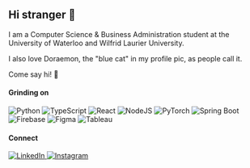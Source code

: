 ## Hi stranger 👋

I am a Computer Science & Business Administration student at the University of Waterloo and Wilfrid Laurier University.

I also love Doraemon, the "blue cat" in my profile pic, as people call it.

Come say hi! 👀 

#### Grinding on 

  ![Python](https://img.shields.io/badge/Python%20-%2314354C.svg?style=for-the-badge&logo=python&logoColor=white)
  ![TypeScript](https://img.shields.io/badge/TypeScript-007ACC?style=for-the-badge&logo=typescript&logoColor=white)
  ![React](https://img.shields.io/badge/react-%2320232a.svg?style=for-the-badge&logo=react&logoColor=%2361DAFB)
  ![NodeJS](https://img.shields.io/badge/Node%20js-339933?style=for-the-badge&logo=nodedotjs&logoColor=white)
  ![PyTorch](https://img.shields.io/badge/PyTorch-EE4C2C?style=for-the-badge&logo=pytorch&logoColor=white)
  ![Spring Boot](https://img.shields.io/badge/Spring_Boot-F2F4F9?style=for-the-badge&logo=spring-boot)
  ![Firebase](https://img.shields.io/badge/Firebase-039BE5?style=for-the-badge&logo=Firebase&logoColor=#FFCB33)
  ![Figma](https://img.shields.io/badge/figma-%23F24E1E.svg?style=for-the-badge&logo=figma&logoColor=white)
  ![Tableau](https://img.shields.io/badge/Tableau-E97627?style=for-the-badge&logo=Tableau&logoColor=white)
  


  

#### Connect 
  <a href="https://www.linkedin.com/in/benny-wu1/" target="_blank">
    <img src="https://img.shields.io/badge/linkedin-%230077B5.svg?style=for-the-badge&logo=linkedin&logoColor=white" alt="LinkedIn"/>
  </a>
  <a href="mailto:benny.wu.new@gmail.com" target="_blank">
    <img src="https://img.shields.io/badge/Gmail-D14836?style=for-the-badge&logo=gmail&logoColor=white" alt="Instagram"/>
  </a>

<!--
**BennyWu1210/BennyWu1210** is a ✨ _special_ ✨ repository because its `README.md` (this file) appears on your GitHub profile.

Here are some ideas to get you started:

- 🔭 I’m currently working on ...
- 🌱 I’m currently learning ...
- 👯 I’m looking to collaborate on ...
- 🤔 I’m looking for help with ...
- 💬 Ask me about ...
- 📫 How to reach me: ...
- 😄 Pronouns: ...
- ⚡ Fun fact: ...
-->
